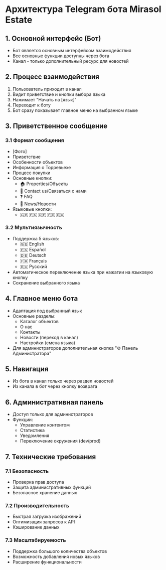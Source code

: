 # Архитектура Telegram бота Mirasol Estate

## 1. Основной интерфейс (Бот)
- Бот является основным интерфейсом взаимодействия
- Все основные функции доступны через бота
- Канал - только дополнительный ресурс для новостей

## 2. Процесс взаимодействия
1. Пользователь приходит в канал
2. Видит приветствие и кнопки выбора языка
3. Нажимает "Начать на [язык]"
4. Переходит к боту
5. Бот сразу показывает главное меню на выбранном языке

## 3. Приветственное сообщение
### 3.1 Формат сообщения
- [Фото]
- Приветствие
- Особенности объектов
- Информация о Торревьехе
- Процесс покупки
- Основные кнопки:
  - 🏠 Properties/Объекты
  - 📝 Contact us/Связаться с нами
  - ❓ FAQ
  - 📰 News/Новости
- Языковые кнопки:
  - 🇬🇧 🇪🇸 🇩🇪 🇫🇷 🇷🇺

### 3.2 Мультиязычность
- Поддержка 5 языков:
  - 🇬🇧 English
  - 🇪🇸 Español
  - 🇩🇪 Deutsch
  - 🇫🇷 Français
  - 🇷🇺 Русский
- Автоматическое переключение языка при нажатии на языковую кнопку
- Сохранение выбранного языка

## 4. Главное меню бота
- Адаптация под выбранный язык
- Основные разделы:
  - Каталог объектов
  - О нас
  - Контакты
  - Новости (переход в канал)
  - Настройки (смена языка)
- Для администраторов дополнительная кнопка "⚙️ Панель Администратора"

## 5. Навигация
- Из бота в канал только через раздел новостей
- Из канала в бот через кнопку возврата

## 6. Административная панель
- Доступ только для администраторов
- Функции:
  - Управление контентом
  - Статистика
  - Уведомления
  - Переключение окружения (dev/prod)

## 7. Технические требования

### 7.1 Безопасность
- Проверка прав доступа
- Защита административных функций
- Безопасное хранение данных

### 7.2 Производительность
- Быстрая загрузка изображений
- Оптимизация запросов к API
- Кэширование данных

### 7.3 Масштабируемость
- Поддержка большого количества объектов
- Возможность добавления новых языков
- Расширение функциональности 
